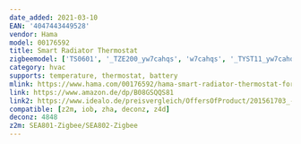 ```yaml
---
date_added: 2021-03-10
EAN: '4047443449528'
vendor: Hama
model: 00176592
title: Smart Radiator Thermostat
zigbeemodel: ['TS0601', '_TZE200_yw7cahqs', 'w7cahqs', '_TYST11_yw7cahqs', '_TZE200_h4cgnbzg']
category: hvac
supports: temperature, thermostat, battery
mlink: https://www.hama.com/00176592/hama-smart-radiator-thermostat-for-hama-wlan-heating-control
link: https://www.amazon.de/dp/B08GSQQS81
link2: https://www.idealo.de/preisvergleich/OffersOfProduct/201561703_-starter-set-zigbee-2x-smartes-heizkoerperthermostat-zentrale-hama.html
compatible: [z2m, iob, zha, deconz, z4d]
deconz: 4848
z2m: SEA801-Zigbee/SEA802-Zigbee
---
```

